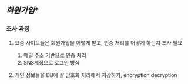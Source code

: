 ## *회원가입**

### **조사 과정**

1. 요즘 사이트들은 회원가입을 어떻게 받고, 인증 처리를 어떻게 하는지 조사 필요
   1. 메일 주소 기반으로 인증 처리
   2. SNS계정으로  로그인 방식
 
2. 개인 정보들을 DB에 잘 암호화 처리해서 저장하기, encryption decryption




